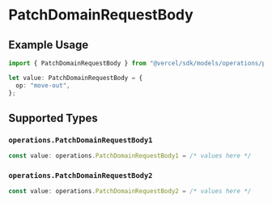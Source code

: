 # PatchDomainRequestBody

## Example Usage

```typescript
import { PatchDomainRequestBody } from "@vercel/sdk/models/operations/patchdomain.js";

let value: PatchDomainRequestBody = {
  op: "move-out",
};
```

## Supported Types

### `operations.PatchDomainRequestBody1`

```typescript
const value: operations.PatchDomainRequestBody1 = /* values here */
```

### `operations.PatchDomainRequestBody2`

```typescript
const value: operations.PatchDomainRequestBody2 = /* values here */
```

